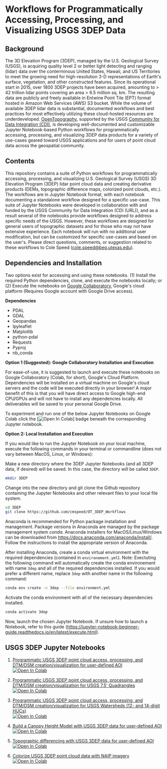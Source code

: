 # Workflows for Programmatically Accessing, Processing, and Visualizing USGS 3DEP Data

## Background
The 3D Elevation Program (3DEP), managed by the U.S. Geological Survey (USGS), is acquiring quality level 2 or better light detecting and ranging (lidar) data over the conterminous United States, Hawaii, and US Territories to meet the growing need for high-resolution 3-D representations of Earth's surface, vegetation, and other constructed features. Since its operational start in 2015, over 1800 3DEP projects have been acquired, amounting to > 42 trillion lidar points covering an area > 6.5 million sq. km. The resulting data are publicly and freely available in Entwine Point Tile (EPT) format hosted in Amazon Web Services (AWS) S3 bucket. While the volume of available 3DEP lidar data is substantial, documented workflows and best practices for most effectively utilizing these cloud-hosted resources are underdeveloped. <a href="https://opentopography.org/">OpenTopography</a>, supported by the USGS <a href="https://www.usgs.gov/centers/community-for-data-integration-cdi">Community for Data Integration (CDI)</a>, is developing well-documented and customizable Jupyter Notebook-based Python workflows for programmatically accessing, processing, and visualizing 3DEP data products for a variety of use-cases geared toward USGS applications and for users of point cloud data across the geospatial community. 

## Contents
This repository contains a suite of Python workflows for programmatically accessing, processing, and visualizing U.S. Geological Survey (USGS) 3D Elevation Program (3DEP) lidar point cloud data and creating derivative products (DEMs, topographic difference maps, colorized point clouds, etc.). The workflows are in Jupyter Notebook format, with each notebook documenting a standalone workflow designed for a specific use-case. This suite of Jupyter Notebooks were developed in collaboration with and funded by the USGS Community for Data Integration (CDI (URL)), and as a result several of the notebooks provide workflows designed to address specific needs of the USGS. However, these workflows are designed for general users of topographic datasets and for those who may not have extensive experience. Each notebook will run with no additional user modification, but can be customized for specific use-cases and based on the user's. Please direct questions, comments, or suggestion related to these workflows to Cole Speed (<cole.speed@beg.utexas.edu>). 

## Dependencies and Installation
Two options exist for accessing and using these notebooks. (1) Install the required Python dependencies, clone, and execute the notebooks locally; or (2) Execute the notebooks on <a href="https://colab.research.google.com/">Google Collaboratory</a>, Google's cloud platform (Requires Google account with Google Drive access).

**Dependencies**
* PDAL
* GDAL
* Geopandas
* Ipyleaflet
* Matplotlib
* python-pdal
* Requests
* Pyproj
* nb_conda

**Option 1 (Suggested): Google Collaboratory Installation and Execution**

For ease-of-use, it is suggested to launch and execute these notebooks on Google Collaboratory (Colab, for short), Google's Cloud Platform. Dependencies will be installed on a virtual machine on Google's cloud servers and the code will be executed directly in your browser! A major benefit of this is that you will have direct access to Google high-end CPU/GPUs and will not have to install any dependencies locally. All deliverables will be saved to your personal Google Drive.

To experiment and run one of the below Jupyter Notebooks on Google Colab click the [![Open In Colab](https://colab.research.google.com/assets/colab-badge.svg)] badge beneath the corresponding Jupyter notebook. 

**Option 2: Local Installation and Execution**

If you would like to run the Jupyter Notebook on your local machine, execute the following commands in your terminal or commandline (does not vary between MacOS, Linux, or Windows):

Make a new directory where the 3DEP Jupyter Notebooks (and all 3DEP data, if desired) will be saved. In this case, the directory will be called `3DEP`.


```bash
mkdir 3DEP
```

Change into the new directory and git clone the Github repository containing the Jupyter Notebooks and other relevant files to your local file system.

```bash
cd 3DEP
git clone https://github.com/cmspeed/OT_3DEP_Workflows
```

Anaconda is recommended for Python package installation and management. Package versions in Anaconda are managed by the package management system *conda*. Anaconda installers for MacOS/Linux/Windows can be downloaded from https://docs.anaconda.com/anaconda/install/. Follow the instructions to install the appropriate version of Anaconda.

After installing Anaconda, create a conda virtual environment with the required dependencies (contained in `environement.yml`). Note: Exectuting the following command will automatically create the conda environement with name `3dep` and all of the required dependencies installed. If you would prefer a different name, replace `3dep` with another name in the following command:

```bash
conda env create -n 3dep --file environment.yml
```

Activate the conda environment with all of the necessary dependencies installed. 

```bash
conda activate 3dep
```

Now, launch the chosen Jupyter Notebook. If unsure how to launch a Notebook, refer to this guide (https://jupyter-notebook-beginner-guide.readthedocs.io/en/latest/execute.html). 

## USGS 3DEP Jupyter Notebooks

1. [Programmatic USGS 3DEP point cloud access, processing, and DTM/DSM creation/visualization for user-defined AOI](https://github.com/cmspeed/OT_3DEP_Workflows/blob/main/notebooks/3DEP_pointcloud_access_processing_DTM_creation.ipynb)<br/>
[![Open In Colab](https://colab.research.google.com/assets/colab-badge.svg)](https://colab.research.google.com/github/cmspeed/OT_3DEP_Workflows/blob/main/notebooks/3DEP_pointcloud_access_processing_DTM_creation.ipynb)<br/>

2. [Programmatic USGS 3DEP point cloud access, processing, and DTM/DSM creation/visualization for USGS 7.5' Quadrangles](https://github.com/cmspeed/OT_3DEP_Workflows/blob/main/notebooks/Programmatically_accessing_3DEP_data_using_USGS_7.5_Quadrangles.ipynb)<br/>
[![Open In Colab](https://colab.research.google.com/assets/colab-badge.svg)](https://colab.research.google.com/github/cmspeed/OT_3DEP_Workflows/blob/main/notebooks/Programmatically_accessing_3DEP_data_using_USGS_7.5_Quadrangles.ipynb)

3. [Programmatic USGS 3DEP point cloud access, processing, and DTM/DSM creation/visualization for USGS Watersheds (12- and 14-digit HUCs)](https://github.com/cmspeed/OT_3DEP_Workflows/blob/main/notebooks/3DEP_data_for_watershedboundaries.ipynb)<br/>
[![Open In Colab](https://colab.research.google.com/assets/colab-badge.svg)](https://colab.research.google.com/github/cmspeed/OT_3DEP_Workflows/blob/main/notebooks/3DEP_data_for_watershedboundaries.ipynb)

4. [Build a Canopy Height Model with USGS 3DEP data for user-defined AOI](https://github.com/cmspeed/OT_3DEP_Workflows/blob/main/notebooks/Making_a_Canopy_Height_Model_Using_USGS_3DEP_Data.ipynb)<br/>
[![Open In Colab](https://colab.research.google.com/assets/colab-badge.svg)](https://colab.research.google.com/github/cmspeed/OT_3DEP_Workflows/blob/main/notebooks/Making_a_Canopy_Height_Model_Using_USGS_3DEP_Data.ipynb)

5. [Topographic differencing with USGS 3DEP data for user-defined AOI](https://github.com/cmspeed/OT_3DEP_Workflows/blob/main/notebooks/Topographic_differencing_3DEP_and_OT_lidar_data.ipynb)<br/>
[![Open In Colab](https://colab.research.google.com/assets/colab-badge.svg)](https://colab.research.google.com/github/cmspeed/OT_3DEP_Workflows/blob/main/notebooks/Topographic_differencing_3DEP_and_OT_lidar_data.ipynb)

6. [Colorize USGS 3DEP point cloud data with NAIP imagery](https://github.com/cmspeed/OT_3DEP_Workflows/blob/main/notebooks/colorizePC.ipynb)<br/>
[![Open In Colab](https://colab.research.google.com/assets/colab-badge.svg)](https://colab.research.google.com/github/cmspeed/OT_3DEP_Workflows/blob/main/notebooks/colorizePC.ipynb)
